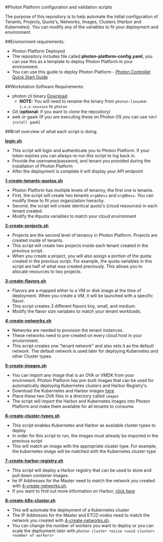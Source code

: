 #Photon Platform configuration and validation scripts

The purpose of this repository is to help automate the initial configuration of Tenants, Projects, Quota's, Networks, Images, Clusters (Harbor and Kubernetes).
You can modify any of the variables to fit your deployment and environment. 

##Environment requirements:
- Photon Platform Deployed
- The repository includes file called **photon-platform-config.yaml**, you can use this as a template to deploy Photon Platform in your environment.
- You can use this guide to deploy Photon Platform - [Photon Controller Quick Start Guide](https://vmware.github.io/photon-controller/assets/files/Photon_Controller_Getting_Started_Guide_20151116.pdf)

##Workstation Software Requirements:
- photon cli binary [Download](https://github.com/vmware/photon-controller/releases)
  - **NOTE:** You will need to rename the binary from `photon-linux64-1.x.x-xxxxxxx` to `photon`
- Git (**optional:** if you want to clone the repository)
- awk or gawk (If you are executing these on Photon OS you can use `tdnf install gawk`)

##Brief overview of what each script is doing.

**[login.sh](login.sh)**
  - This script will login and authenticate you to Photon Platform. If your token expires you can always re-run this script to log back in.
  - Provide the username/password, and tenant you provided during the installation of Photon Platform
  - After the deployment is complete it will display your API endpoint

**[1-create-tenants-quotas.sh](1-create-tenants-quotas.sh)**
  - Photon Platform has multiple levels of tenancy, the first one is tenants.
  - First, the script will create two tenants `orgADevs` and `orgBDevs`. You can modify these to fit your organziation hierachy.
  - Second, the script will create identical quota's (cloud resources) in each tenant created.
  - Modify the #quota variables to match your cloud environment
 
**[2-create-projects.sh](2-create-projects.sh)**
  - Projects are the second level of tenancy in Photon Platform. Projects are created inside of tenants. 
  - This script will create two projects inside each tenant created in the previous script.
  - When you create a project, you will also assign a portion of the quota created in the previous script. For example, the quota variables in this script are half of what was created previously. This allows you to allocate resources to two projects.

**[3-create-flavors.sh](3-create-flavors.sh)**
  - Flavors are a mapped either to a VM or disk image at the time of deployment. When you create a VM, it will be launched with a specific flavor. 
  - This script creates 3 different flavors tiny, small, and medium. 
  - Modify the flavor size variables to match your tenant workloads.
  
**[4-create-networks.sh](4-create-networks.sh)**
  - Networks are needed to provision the tenant instances.
  - These networks need to pre-created on every cloud host in your enviornment.
  - This script creates one "tenant network" and also sets it as the default network. The default network is used later for deploying Kubernetes and other Cluster types.
  
**[5-create-images.sh](5-create-images.sh)**
  - You can import any image that is an OVA or VMDK from your envirnment. Photon Platform has pre-built images that can be used for automatically deploying Kubernetes clusters and Harbor Registry's.
  - Download the Kubernetes and Harbor images [here](https://github.com/vmware/photon-controller/releases)
  - Place these two OVA files in a directory called `images`
  - The script will import the Harbor and Kubernetes images into Photon Platform and make them available for all tenants to consume.
  
**[6-create-cluster-types.sh](6-create-cluster-types.sh)**
  - This script enables Kubernetes and Harbor as available cluster types to deploy
  - In order for this script to run, the images must already be imported in the previous script
  - This will match an image with the appropriate cluster type. For example, the kubernetes image will be matched with the Kubernetes cluster-type
  
**[7-create-harbor-registry.sh](7-create-harbor-registry.sh)**
  - This script will deploy a Harbor registry that can be used to store and pull down container images.
  - he IP Addresses for the Master need to match the network you created with [4-create-networks.sh](4-create-networks.sh).
  - If you want to find out more information on Harbor, [click here](https://github.com/vmware/harbor)
  
**[8-create-k8s-cluster.sh](8-create-k8s-cluster.sh)**
  - This will automate the deployment of a Kubernetes cluster
  - The IP Addresses for the Master and ETCD nodes need to match the network you created with [4-create-networks.sh](4-create-networks.sh).
  - You can change the number of workers you want to deploy or you can scale the deployment later with `photon cluster resize <uuid cluster> <number of workers>`
  
  

